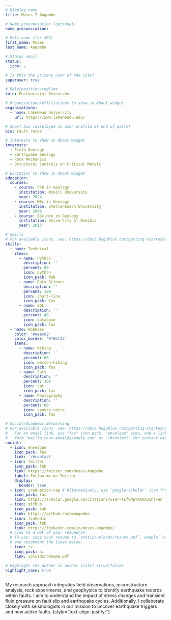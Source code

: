 ```yaml
---
# Display name
title: Moses T Angombe

# Name pronunciation (optional)
name_pronunciation:

# Full name (for SEO)
first_name: Moses
last_name: Angombe

# Status emoji
status:
  icon: ☕️

# Is this the primary user of the site?
superuser: true

# Role/position/tagline
role: Postdoctoral Researcher

# Organizations/Affiliations to show in About widget
organizations:
  - name: LakeHead University
    url: https://www.lakeheadu.edu/

# Short bio (displayed in user profile at end of posts)
bio: Fault rocks

# Interests to show in About widget
interests:
  - Field Geology
  - Earthquake Geology
  - Rock Mechanics
  - Structural Controls on Critical Metals

# Education to show in About widget
education:
  courses:
    - course: PhD in Geology
      institution: McGill University
      year: 2024
    - course: MSc in Geology
      institution: Stellenbosch University
      year: 2006
    - course: BSc.Hon in Geology
      institution: University of Namibia
      year: 2013

# Skills
# For available icons, see: https://docs.hugoblox.com/getting-started/page-builder/#icons
skills:
  - name: Technical
    items:
      - name: Python
        description: ''
        percent: 80
        icon: python
        icon_pack: fab
      - name: Data Science
        description: ''
        percent: 100
        icon: chart-line
        icon_pack: fas
      - name: SQL
        description: ''
        percent: 40
        icon: database
        icon_pack: fas
  - name: Hobbies
    color: '#eeac02'
    color_border: '#f0bf23'
    items:
      - name: Hiking
        description: ''
        percent: 60
        icon: person-hiking
        icon_pack: fas
      - name: Cats
        description: ''
        percent: 100
        icon: cat
        icon_pack: fas
      - name: Photography
        description: ''
        percent: 80
        icon: camera-retro
        icon_pack: fas

# Social/Academic Networking
# For available icons, see: https://docs.hugoblox.com/getting-started/page-builder/#icons
#   For an email link, use "fas" icon pack, "envelope" icon, and a link in the
#   form "mailto:your-email@example.com" or "/#contact" for contact widget.
social:
  - icon: envelope
    icon_pack: fas
    link: '/#contact'
  - icon: twitter
    icon_pack: fab
    link: https://twitter.com/Moses-Angombe
    label: Follow me on Twitter
    display:
      header: true
  - icon: graduation-cap # Alternatively, use `google-scholar` icon from `ai` icon pack
    icon_pack: fas
    link: https://scholar.google.ca/citations?user=lLf9NpYAAAAJ&hl=en
  - icon: github
    icon_pack: fab
    link: https://github.com/mangombe
  - icon: linkedin
    icon_pack: fab
    link: https://linkedin.com/in/moses-angombe/
  # Link to a PDF of your resume/CV.
  # To use: copy your resume to `static/uploads/resume.pdf`, enable `ai` icons in `params.yaml`,
  # and uncomment the lines below.
  - icon: cv
    icon_pack: ai
    link: uploads/resume.pdf

# Highlight the author in author lists? (true/false)
highlight_name: true
---
```


My research approach integrates field observations, microstructure analysis, rock experiments, and geophysics to identify earthquake records within faults. I aim to understand the impact of stress changes and transient fluid pressure on fault slip and earthquake cycles. Additionally, I collaborate closely with seismologists in our mission to uncover earthquake triggers and new active faults.
{style="text-align: justify;"}

